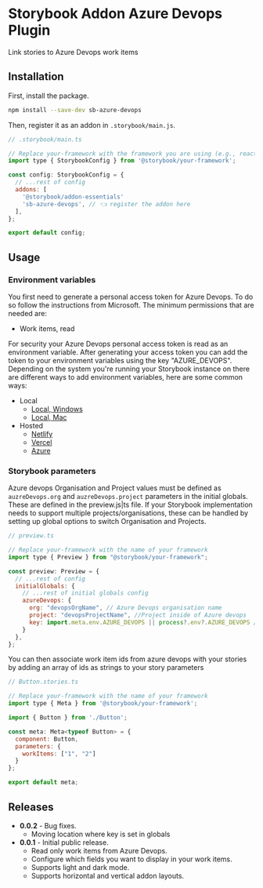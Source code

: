 # Storybook Addon Azure Devops Plugin
Link stories to Azure Devops work items

## Installation

First, install the package.

```sh
npm install --save-dev sb-azure-devops
```

Then, register it as an addon in `.storybook/main.js`.

```js
// .storybook/main.ts

// Replace your-framework with the framework you are using (e.g., react-webpack5, vue3-vite)
import type { StorybookConfig } from '@storybook/your-framework';

const config: StorybookConfig = {
  // ...rest of config
  addons: [
    '@storybook/addon-essentials'
    'sb-azure-devops', // 👈 register the addon here
  ],
};

export default config;
```

## Usage

### Environment variables

You first need to generate a personal access token for Azure Devops. To do so follow the instructions from Microsoft. The minimum permissions that are needed are:

- Work items, read

For security your Azure Devops personal access token is read as an environment variable. After generating your access token you can add the token to your environment variables using the key "AZURE_DEVOPS". Depending on the system you're running your Storybook instance on there are different ways to add environment variables, here are some common ways:

- Local
  - [Local, Windows](https://www.csharp.com/article/how-to-addedit-path-environment-variable-in-windows-11/)
  - [Local, Mac](https://support.apple.com/en-gb/guide/terminal/apd382cc5fa-4f58-4449-b20a-41c53c006f8f/mac)
- Hosted
  - [Netlify](https://docs.netlify.com/environment-variables/overview/)
  - [Vercel](https://vercel.com/docs/projects/environment-variables/managing-environment-variables)
  - [Azure](https://learn.microsoft.com/en-us/azure/developer/azure-developer-cli/manage-environment-variables)

### Storybook parameters

Azure devops Organisation and Project values must be defined as `auzreDevops.org` and `auzreDevops.project` parameters in the initial globals. These are defined in the preview.js|ts file. If your Storybook implementation needs to support multiple projects/organisations, these can be handled by setting up global options to switch Organisation and Projects.

```js
// preview.ts

// Replace your-framework with the name of your framework
import type { Preview } from "@storybook/your-framework";

const preview: Preview = {
  // ...rest of config
  initialGlobals: {
    // ...rest of initial globals config
    azureDevops: {
      org: "devopsOrgName", // Azure Devops organisation name
      project: "devopsProjectName", //Project inside of Azure devops
      key: import.meta.env.AZURE_DEVOPS || process?.env?.AZURE_DEVOPS //Environment variable containing Azure Devops security key
    }
  },
};
```

You can then associate work item ids from azure devops with your
stories by adding an array of ids as strings to your story parameters

```js
// Button.stories.ts

// Replace your-framework with the name of your framework
import type { Meta } from '@storybook/your-framework';

import { Button } from './Button';

const meta: Meta<typeof Button> = {
  component: Button,
  parameters: {
    workItems: ["1", "2"]
  }
};

export default meta;
```

## Releases

- **0.0.2** - Bug fixes.
  - Moving location where key is set in globals
- **0.0.1** - Initial public release.
  - Read only work items from Azure Devops.
  - Configure which fields you want to display in your work items.
  - Supports light and dark mode.
  - Supports horizontal and vertical addon layouts.